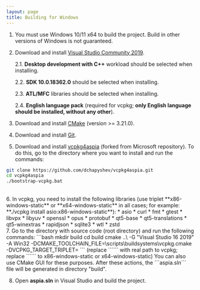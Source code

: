 ```yaml
---
layout: page
title: Building for Windows
---
```


1. You must use Windows 10/11 x64 to build the project. Build in other versions of Windows is not guaranteed.

2. Download and install [Visual Studio Community 2019](https://www.visualstudio.com/downloads).

   2.1. **Desktop development with C++** workload should be selected when installing.

   2.2. **SDK 10.0.18362.0** should be selected when installing.

   2.3. **ATL/MFC** libraries should be selected when installing.

   2.4. **English language pack** (required for vcpkg; **only English language should be installed, without any other**).

3. Download and install [CMake](https://cmake.org/download) (version >= 3.21.0).

4. Download and install [Git](https://git-scm.com/downloads).

5. Download and install [vcpkg4aspia](https://github.com/dchapyshev/vcpkg4aspia) (forked from Microsoft repository). To do this, go to the directory where you want to install and run the commands:
```bash
git clone https://github.com/dchapyshev/vcpkg4aspia.git
cd vcpkg4aspia
./bootstrap-vcpkg.bat
```
<br/>
6. In vcpkg, you need to install the following libraries (use triplet **x86-windows-static** or **x64-windows-static** in all cases; for example: **./vcpkg install asio:x86-windows-static**):
* asio
* curl
* fmt
* gtest
* libvpx
* libyuv
* openssl
* opus
* protobuf
* qt5-base
* qt5-translations
* qt5-winextras
* rapidjson
* sqlite3
* wtl
* zstd
<br/>
7. Go to the directory with source code (root directory) and run the following commands:
```bash
mkdir build
cd build
cmake ..\ -G "Visual Studio 16 2019" -A Win32 -DCMAKE_TOOLCHAIN_FILE=<vcpkg_path>\scripts\buildsystems\vcpkg.cmake -DVCPKG_TARGET_TRIPLET=<triplet_name>
```
(replace ```<vcpkg_path>``` with real path to vcpkg; replace ```<triplet_name>``` to x86-windows-static or x64-windows-static)
You can also use CMake GUI for these purposes.
After these actions, the ```aspia.sln``` file will be generated in directory "build".

8. Open **aspia.sln** in Visual Studio and build the project.
